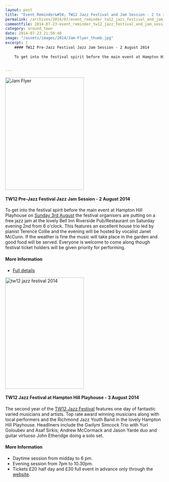```yaml
---
layout: post
title: "Event Reminder&#58; TW12 Jazz Festival and Jam Session - 2 to 3 August 2014"
permalink: /archives/2014/07/event_reminder_tw12_jazz_festival_and_jam_session.html
commentfile: 2014-07-23-event_reminder_tw12_jazz_festival_and_jam_session
category: around_town
date: 2014-07-23 21:50:40
image: "/assets/images/2014/Jam-Flyer_thumb.jpg"
excerpt: |
    #### TW12 Pre-Jazz Festival Jazz Jam Session - 2 August 2014
    
    To get into the festival spirit before the main event at Hampton Hill Playhouse on <a href="https://stmargarets.london/event/concert/200705144559">Sunday 3rd August</a> the festival organisers are putting on a free jazz jam at the lovely Bell Inn Riverside Pub/Restaurant on Saturday evening 2nd from 6 o'clock. This features an excellent house trio led by pianist Terence Collie and the evening will be hosted by vocalist Janet McCunn. If the weather is fine the music will take place in the garden and good food will be served. Everyone is welcome to come along though festival ticket holders will be given priority for performing. 
    

---
```


<a href="/assets/images/2014/Jam-Flyer.jpg" title="See larger version of - Jam Flyer"><img src="/assets/images/2014/Jam-Flyer_thumb.jpg" width="250" height="357" alt="Jam Flyer" class="photo right" /></a>

#### TW12 Pre-Jazz Festival Jazz Jam Session - 2 August 2014

To get into the festival spirit before the main event at Hampton Hill Playhouse on [Sunday 3rd August](/event/concert/200705144559) the festival organisers are putting on a free jazz jam at the lovely Bell Inn Riverside Pub/Restaurant on Saturday evening 2nd from 6 o'clock. This features an excellent house trio led by pianist Terence Collie and the evening will be hosted by vocalist Janet McCunn. If the weather is fine the music will take place in the garden and good food will be served. Everyone is welcome to come along though festival ticket holders will be given priority for performing.

#### More Information

-   [Full details](http://www.tw12jazzfestival.co.uk/jam_session)

<a href="/assets/images/2014/tw12_jazz_festival_2014.jpg" title="See larger version of - tw12 jazz festival 2014"><img src="/assets/images/2014/tw12_jazz_festival_2014_thumb.jpg" width="250" height="353" alt="tw12 jazz festival 2014" class="photo right" /></a>

#### TW12 Jazz Festival at Hampton Hill Playhouse - 3 August 2014

The second year of the [TW12 Jazz Festival](/event/concert/200705144558) features one day of fantastic varied musicians and artists. Top rate award winning musicians along with local performers and the Richmond Jazz Youth Band in the lovely Hampton Hill Playhouse. Headliners include the Gwilym Simcock Trio with Yuri Goloubev and Asaf Sirkis; Andrew McCormack and Jason Yarde duo and guitar virtuoso John Etheridge doing a solo set.

#### More Information

-   Daytime session from midday to 6 pm.
-   Evening session from 7pm to 10.30pm.
-   Tickets £20 half day and £30 full event in advance only through the [website](http://www.tw12jazzfestival.co.uk).
